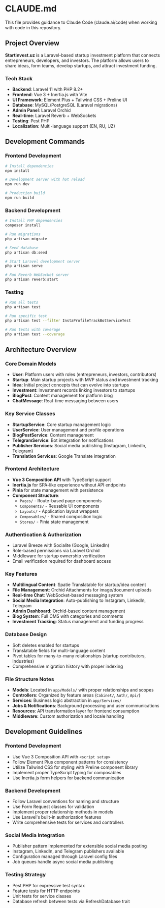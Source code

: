 # CLAUDE.md

This file provides guidance to Claude Code (claude.ai/code) when working with code in this repository.

## Project Overview

**Startinvest.uz** is a Laravel-based startup investment platform that connects entrepreneurs, developers, and investors. The platform allows users to share ideas, form teams, develop startups, and attract investment funding.

### Tech Stack
- **Backend**: Laravel 11 with PHP 8.2+
- **Frontend**: Vue 3 + Inertia.js with Vite
- **UI Framework**: Element Plus + Tailwind CSS + Preline UI
- **Database**: MySQL/PostgreSQL (Laravel migrations)
- **Admin Panel**: Laravel Orchid
- **Real-time**: Laravel Reverb + WebSockets
- **Testing**: Pest PHP
- **Localization**: Multi-language support (EN, RU, UZ)

## Development Commands

### Frontend Development
```bash
# Install dependencies
npm install

# Development server with hot reload
npm run dev

# Production build
npm run build
```

### Backend Development  
```bash
# Install PHP dependencies
composer install

# Run migrations
php artisan migrate

# Seed database
php artisan db:seed

# Start Laravel development server
php artisan serve

# Run Reverb WebSocket server
php artisan reverb:start
```

### Testing
```bash
# Run all tests
php artisan test

# Run specific test
php artisan test --filter InstaProfileTrackBotServiceTest

# Run tests with coverage
php artisan test --coverage
```

## Architecture Overview

### Core Domain Models
- **User**: Platform users with roles (entrepreneurs, investors, contributors)
- **Startup**: Main startup projects with MVP status and investment tracking
- **Idea**: Initial project concepts that can evolve into startups
- **Investment**: Investment records linking investors to startups
- **BlogPost**: Content management for platform blog
- **ChatMessage**: Real-time messaging between users

### Key Service Classes
- **StartupService**: Core startup management logic
- **UserService**: User management and profile operations  
- **BlogPostService**: Content management
- **TelegramService**: Bot integration for notifications
- **Publisher Services**: Social media publishing (Instagram, LinkedIn, Telegram)
- **Translation Services**: Google Translate integration

### Frontend Architecture
- **Vue 3 Composition API** with TypeScript support
- **Inertia.js** for SPA-like experience without API endpoints
- **Pinia** for state management with persistence
- **Component Structure**:
  - `Pages/` - Route-based page components
  - `Components/` - Reusable UI components
  - `Layouts/` - Application layout wrappers
  - `Composables/` - Shared composition logic
  - `Stores/` - Pinia state management

### Authentication & Authorization
- Laravel Breeze with Socialite (Google, LinkedIn)
- Role-based permissions via Laravel Orchid
- Middleware for startup ownership verification
- Email verification required for dashboard access

### Key Features
- **Multilingual Content**: Spatie Translatable for startup/idea content
- **File Management**: Orchid Attachments for image/document uploads
- **Real-time Chat**: WebSocket-based messaging system
- **Social Media Integration**: Auto-publishing to Instagram, LinkedIn, Telegram
- **Admin Dashboard**: Orchid-based content management
- **Blog System**: Full CMS with categories and comments
- **Investment Tracking**: Status management and funding progress

### Database Design
- Soft deletes enabled for startups
- Translatable fields for multi-language content
- Pivot tables for many-to-many relationships (startup contributors, industries)
- Comprehensive migration history with proper indexing

### File Structure Notes
- **Models**: Located in `app/Models/` with proper relationships and scopes
- **Controllers**: Organized by feature areas (`Cabinet/`, `Auth/`, `Api/`)
- **Services**: Business logic abstraction in `app/Services/`
- **Jobs & Notifications**: Background processing and user communications
- **Resources**: API transformation layer for frontend consumption
- **Middleware**: Custom authorization and locale handling

## Development Guidelines

### Frontend Development
- Use Vue 3 Composition API with `<script setup>`
- Follow Element Plus component patterns for consistency
- Utilize Tailwind CSS for styling with Preline component library
- Implement proper TypeScript typing for composables
- Use Inertia.js form helpers for backend communication

### Backend Development
- Follow Laravel conventions for naming and structure
- Use Form Request classes for validation
- Implement proper relationship methods in models
- Use Laravel's built-in authorization features
- Write comprehensive tests for services and controllers

### Social Media Integration
- Publisher pattern implemented for extensible social media posting
- Instagram, LinkedIn, and Telegram publishers available
- Configuration managed through Laravel config files
- Job queues handle async social media publishing

### Testing Strategy
- Pest PHP for expressive test syntax
- Feature tests for HTTP endpoints
- Unit tests for service classes
- Database refresh between tests via RefreshDatabase trait